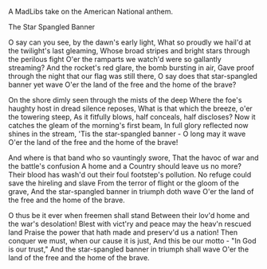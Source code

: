 A MadLibs take on the American National anthem.

The Star Spangled Banner

O say can you see, by the dawn's early light,
What so proudly we hail'd at the twilight's last gleaming,
Whose broad stripes and bright stars through the perilous fight
O'er the ramparts we watch'd were so gallantly streaming?
And the rocket's red glare, the bomb bursting in air,
Gave proof through the night that our flag was still there,
O say does that star-spangled banner yet wave
O'er the land of the free and the home of the brave?

On the shore dimly seen through the mists of the deep
Where the foe's haughty host in dread silence reposes,
What is that which the breeze, o'er the towering steep,
As it fitfully blows, half conceals, half discloses?
Now it catches the gleam of the morning's first beam,
In full glory reflected now shines in the stream,
'Tis the star-spangled banner - O long may it wave
O'er the land of the free and the home of the brave!

And where is that band who so vauntingly swore,
That the havoc of war and the battle's confusion
A home and a Country should leave us no more?
Their blood has wash'd out their foul footstep's pollution.
No refuge could save the hireling and slave
From the terror of flight or the gloom of the grave,
And the star-spangled banner in triumph doth wave
O'er the land of the free and the home of the brave.

O thus be it ever when freemen shall stand
Between their lov'd home and the war's desolation!
Blest with vict'ry and peace may the heav'n rescued land
Praise the power that hath made and preserv'd us a nation!
Then conquer we must, when our cause it is just,
And this be our motto - "In God is our trust,"
And the star-spangled banner in triumph shall wave
O'er the land of the free and the home of the brave. 

